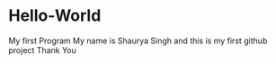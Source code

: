 # Hello-World
My first Program
My name is Shaurya Singh and this is my first github project 
Thank You
